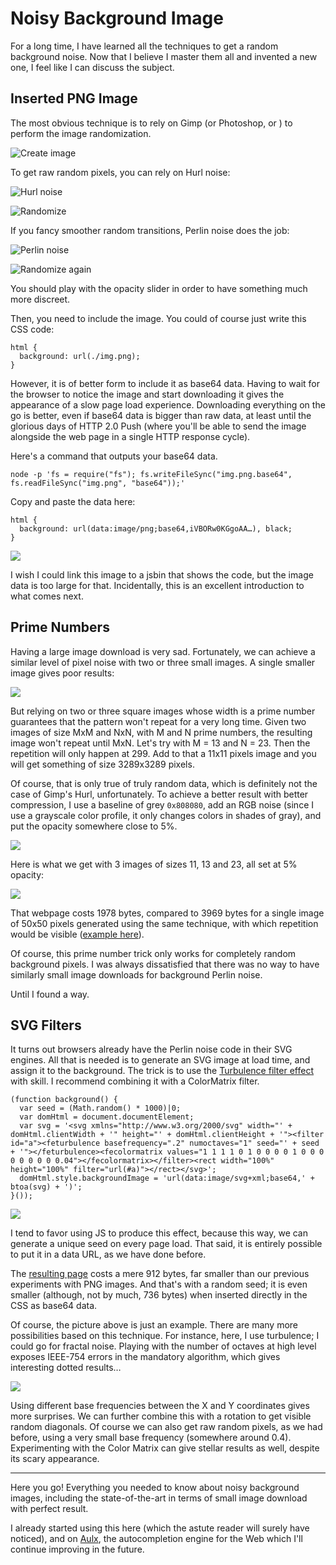 # Noisy Background Image

For a long time, I have learned all the techniques to get a random background noise. Now that I believe I master them all and invented a new one, I feel like I can discuss the subject.

## Inserted PNG Image

The most obvious technique is to rely on Gimp (or Photoshop, or <insert your bitmap image doctoring progam>) to perform the image randomization.

![Create image](https://31.media.tumblr.com/523bb82392d8c333e41f71aa898f1d7b/tumblr_inline_nczepogDve1qmhxug.png)

To get raw random pixels, you can rely on Hurl noise:

![Hurl noise](https://31.media.tumblr.com/0cc96975b393845b33c9e6f636eb324b/tumblr_inline_nczeqbyFnu1qmhxug.png)

![Randomize](https://31.media.tumblr.com/cd370d6f4d89d13b1d84b7b73eee0df8/tumblr_inline_nczerxGF7T1qmhxug.png)

If you fancy smoother random transitions, Perlin noise does the job:

![Perlin noise](https://31.media.tumblr.com/44592240483eaa3e59168bf1f9408c0d/tumblr_inline_nczer4um2N1qmhxug.png)

![Randomize again](https://31.media.tumblr.com/eaa30a160ed17c28a8ce728a863093cc/tumblr_inline_nczes9Nlb81qmhxug.png)

You should play with the opacity slider in order to have something much more discreet.

Then, you need to include the image. You could of course just write this CSS code:

```
html {
  background: url(./img.png);
}
```

However, it is of better form to include it as base64 data. Having to wait for the browser to notice the image and start downloading it gives the appearance of a slow page load experience. Downloading everything on the go is better, even if base64 data is bigger than raw data, at least until the glorious days of HTTP 2.0 Push (where you'll be able to send the image alongside the web page in a single HTTP response cycle).

Here's a command that outputs your base64 data.

```
node -p 'fs = require("fs"); fs.writeFileSync("img.png.base64", fs.readFileSync("img.png", "base64"));'
```

Copy and paste the data here:

```
html {
  background: url(data:image/png;base64,iVBORw0KGgoAA…), black;
}
```

![](https://31.media.tumblr.com/78a9a9ecdbe5d8e90799c077805c28a5/tumblr_inline_ndcf0yDrcQ1qmhxug.png)

I wish I could link this image to a jsbin that shows the code, but the image data is too large for that. Incidentally, this is an excellent introduction to what comes next.

## Prime Numbers

Having a large image download is very sad. Fortunately, we can achieve a similar level of pixel noise with two or three small images. A single smaller image gives poor results:

![](https://31.media.tumblr.com/be0f58c9bd3e7e2c6f1def334e2ceb6c/tumblr_inline_ndcfaeaFO01qmhxug.png)

But relying on two or three square images whose width is a prime number guarantees that the pattern won't repeat for a very long time. Given two images of size MxM and NxN, with M and N prime numbers, the resulting image won't repeat until MxN. Let's try with M = 13 and N = 23. Then the repetition will only happen at 299. Add to that a 11x11 pixels image and you will get something of size 3289x3289 pixels.

Of course, that is only true of truly random data, which is definitely not the case of Gimp's Hurl, unfortunately. To achieve a better result with better compression, I use a baseline of grey `0x808080`, add an RGB noise (since I use a grayscale color profile, it only changes colors in shades of gray), and put the opacity somewhere close to 5%.

![](https://31.media.tumblr.com/ccadec989bdfa0453f36dd49910d2955/tumblr_inline_ndcl0tqAmT1qmhxug.png)

Here is what we get with 3 images of sizes 11, 13 and 23, all set at 5% opacity:

[![](https://31.media.tumblr.com/8669d610caa71c02bbeb929fc9e807cc/tumblr_inline_ndckv1MUBP1qmhxug.png)](http://jsbin.com/senaqu/1)

That webpage costs 1978 bytes, compared to 3969 bytes for a single image of 50x50 pixels generated using the same technique, with which repetition would be visible ([example here](http://jsbin.com/pepumo/1)).

Of course, this prime number trick only works for completely random background pixels. I was always dissatisfied that there was no way to have similarly small image downloads for background Perlin noise.

Until I found a way.

## SVG Filters

It turns out browsers already have the Perlin noise code in their SVG engines. All that is needed is to generate an SVG image at load time, and assign it to the background. The trick is to use the [Turbulence filter effect](http://www.w3.org/TR/SVG11/filters.html#feTurbulenceElement) with skill. I recommend combining it with a ColorMatrix filter.

    (function background() {
      var seed = (Math.random() * 1000)|0;
      var domHtml = document.documentElement;
      var svg = '<svg xmlns="http://www.w3.org/2000/svg" width="' + domHtml.clientWidth + '" height="' + domHtml.clientHeight + '"><filter id="a"><feturbulence basefrequency=".2" numoctaves="1" seed="' + seed + '"></feturbulence><fecolormatrix values="1 1 1 1 0 1 0 0 0 0 1 0 0 0 0 0 0 0 0 0.04"></fecolormatrix></filter><rect width="100%" height="100%" filter="url(#a)"></rect></svg>';
      domHtml.style.backgroundImage = 'url(data:image/svg+xml;base64,' + btoa(svg) + ')';
    }());

[![](https://31.media.tumblr.com/2254b3b5adc177e271fdbb76a9f5fe22/tumblr_inline_ndcmfiVzI41qmhxug.png)](http://jsbin.com/qihagu/1)

I tend to favor using JS to produce this effect, because this way, we can generate a unique seed on every page load. That said, it is entirely possible to put it in a data URL, as we have done before.

The [resulting page](http://jsbin.com/qihagu/1) costs a mere 912 bytes, far smaller than our previous experiments with PNG images. And that's with a random seed; it is even smaller (although, not by much, 736 bytes) when inserted directly in the CSS as base64 data.

Of course, the picture above is just an example. There are many more possibilities based on this technique. For instance, here, I use turbulence; I could go for fractal noise. Playing with the number of octaves at high level exposes IEEE-754 errors in the mandatory algorithm, which gives interesting dotted results…

![](https://31.media.tumblr.com/118c2ae294926513240f9f7e3b72ecd2/tumblr_inline_ndcn0fjpyi1qmhxug.png)

Using different base frequencies between the X and Y coordinates gives more surprises. We can further combine this with a rotation to get visible random diagonals. Of course we can also get raw random pixels, as we had before, using a very small base frequency (somewhere around 0.4). Experimenting with the Color Matrix can give stellar results as well, despite its scary appearance.

----

Here you go! Everything you needed to know about noisy background images, including the state-of-the-art in terms of small image download with perfect result.

I already started using this here (which the astute reader will surely have noticed), and on [Aulx](http://espadrine.github.io/aulx), the autocompletion engine for the Web which I'll continue improving in the future. </insert>
